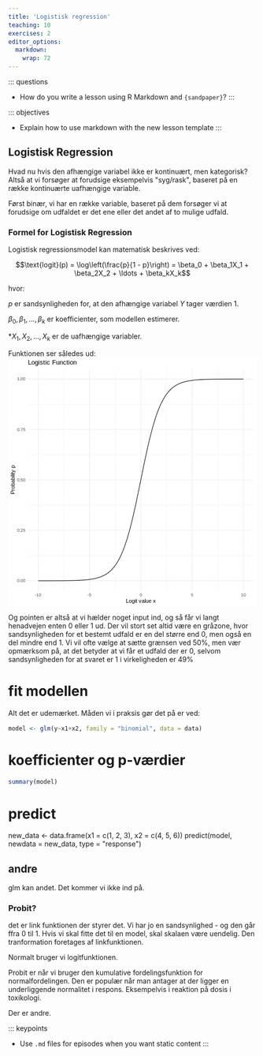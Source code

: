 ```yaml
---
title: 'Logistisk regression'
teaching: 10
exercises: 2
editor_options: 
  markdown: 
    wrap: 72
---
```


::: questions
-   How do you write a lesson using R Markdown and `{sandpaper}`?
:::

::: objectives
-   Explain how to use markdown with the new lesson template
:::

## Logistisk Regression

Hvad nu hvis den afhængige variabel ikke er kontinuært, men kategorisk?
Altså at vi forsøger at forudsige eksempelvis "syg/rask", baseret på en
række kontinuærte uafhængige variable.

Først binær, vi har en række variable, baseret på dem forsøger vi at
forudsige om udfaldet er det ene eller det andet af to mulige udfald.

### Formel for Logistisk Regression

Logistisk regressionsmodel kan matematisk beskrives ved:

$$\text{logit}(p) = \log\left(\frac{p}{1 - p}\right) = \beta_0 + \beta_1X_1 + \beta_2X_2 + \ldots + \beta_kX_k$$

hvor: 

$p$ er sandsynligheden for, at den afhængige variabel $Y$ tager
værdien 1. 

$\beta_0, \beta_1, \ldots, \beta_k$ er koefficienter, som
modellen estimerer. 

\*$X_1, X_2, \ldots, X_k$ er de uafhængige
variabler.


Funktionen ser således ud:
<img src="fig/logistic-regression-rendered-logit_func_plot-1.png" style="display: block; margin: auto;" />

Og pointen er altså at vi hælder noget input ind, og så får vi
langt henadvejen enten 0 eller 1 ud. Der vil stort set altid
være en gråzone, hvor sandsynligheden for et bestemt udfald er
en del større end 0, men også en del mindre end 1. Vi vil 
ofte vælge at sætte grænsen ved 50%, men vær opmærksom på, at 
det betyder at vi får et udfald der er 0, selvom sandsynligheden
for at svaret er 1 i virkeligheden er 49%


# fit modellen

Alt det er udemærket. Måden vi i praksis gør det på er ved:

``` r
model <- glm(y~x1+x2, family = "binomial", data = data)
```

# koefficienter og p-værdier


``` r
summary(model)
```




# predict

new_data \<- data.frame(x1 = c(1, 2, 3), x2 = c(4, 5, 6)) predict(model,
newdata = new_data, type = "response")

## andre

glm kan andet. Det kommer vi ikke ind på.

### Probit?

det er link funktionen der styrer det. Vi har jo en sandsynlighed - og
den går ffra 0 til 1. Hvis vi skal fitte det til en model, skal skalaen
være uendelig. Den tranformation foretages af linkfunktionen.

Normalt bruger vi logitfunktionen.

Probit er når vi bruger den kumulative fordelingsfunktion for
normalfordelingen. Den er populær når man antager at der ligger en
underliggende normalitet i respons. Eksempelvis i reaktion på dosis i
toxikologi.

Der er andre.

::: keypoints
-   Use `.md` files for episodes when you want static content
:::
